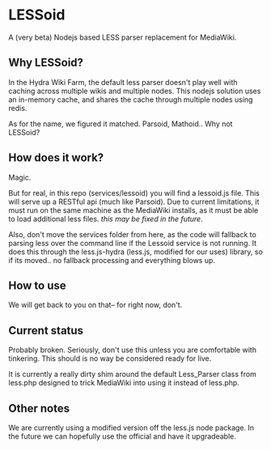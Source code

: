 # LESSoid
A (very beta) Nodejs based LESS parser replacement for MediaWiki.

## Why LESSoid?
In the Hydra Wiki Farm, the default less parser doesn't play well with caching across multiple wikis and multiple nodes. This nodejs solution uses an in-memory cache, and shares the cache through multiple nodes using redis.

As for the name, we figured it matched. Parsoid, Mathoid.. Why not LESSoid?

## How does it work?
Magic.

But for real, in this repo (services/lessoid) you will find a lessoid.js file. This will serve up a RESTful api (much like Parsoid). Due to current limitations, it must run on the same machine as the MediaWiki installs, as it must be able to load additional less files. _this may be fixed in the future_.

Also, don't move the services folder from here, as the code will fallback to parsing less over the command line if the Lessoid service is not running. It does this through the less.js-hydra (less.js, modified for our uses) library, so if its moved.. no fallback processing and everything blows up.

## How to use
We will get back to you on that– for right now, don't.

## Current status
Probably broken. Seriously, don't use this unless you are comfortable with tinkering. This should is no way be considered ready for live.

It is currently a really dirty shim around the default Less_Parser class from less.php designed to trick MediaWiki into using it instead of less.php.

## Other notes
We are currently using a modified version off the less.js node package. In the future we can hopefully use the official and have it upgradeable.
